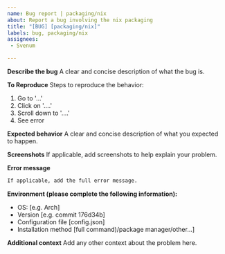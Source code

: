 ```yaml
---
name: Bug report | packaging/nix
about: Report a bug involving the nix packaging
title: "[BUG] [packaging/nix]"
labels: bug, packaging/nix
assignees:
 - Svenum

---
```


**Describe the bug**
A clear and concise description of what the bug is.

**To Reproduce**
Steps to reproduce the behavior:
1. Go to '...'
2. Click on '....'
3. Scroll down to '....'
4. See error

**Expected behavior**
A clear and concise description of what you expected to happen.

**Screenshots**
If applicable, add screenshots to help explain your problem.

**Error message**
```txt
If applicable, add the full error message.
```

**Environment (please complete the following information):**
 - OS: [e.g. Arch]
 - Version [e.g. commit 176d34b]
 - Configuration file [config.json]
 - Installation method [full command)/package manager/other...]

**Additional context**
Add any other context about the problem here.
